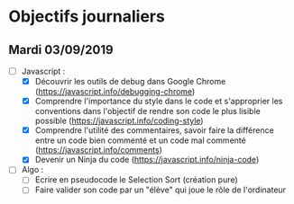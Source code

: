 # Objectifs journaliers

## Mardi 03/09/2019


* [ ] Javascript :
  * [x] Découvrir les outils de debug dans Google Chrome (https://javascript.info/debugging-chrome)
  *[x] Comprendre l'importance du style dans le code et s'approprier les conventions dans l'objectif de rendre son code le plus lisible possible (https://javascript.info/coding-style)
  *[x] Comprendre l'utilité des commentaires, savoir faire la différence entre un code bien commenté et un code mal commenté (https://javascript.info/comments)
  *[x] Devenir un Ninja du code (https://javascript.info/ninja-code)

* [ ] Algo : 
  * [ ] Ecrire en pseudocode le Selection Sort (création pure)
  * [ ] Faire valider son code par un "élève" qui joue le rôle de l'ordinateur
